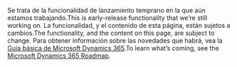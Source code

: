 <span data-ttu-id="b303a-101">Se trata de la funcionalidad de lanzamiento temprano en la que aún estamos trabajando.</span><span class="sxs-lookup"><span data-stu-id="b303a-101">This is early-release functionality that we’re still working on.</span></span> <span data-ttu-id="b303a-102">La funcionalidad, y el contenido de esta página, están sujetos a cambios.</span><span class="sxs-lookup"><span data-stu-id="b303a-102">The functionality, and the content on this page, are subject to change.</span></span> <span data-ttu-id="b303a-103">Para obtener información sobre las novedades que habrá, vea la [Guía básica de Microsoft Dynamics 365](https://go.microsoft.com/fwlink/?linkid=842139).</span><span class="sxs-lookup"><span data-stu-id="b303a-103">To learn what’s coming, see the [Microsoft Dynamics 365 Roadmap](https://go.microsoft.com/fwlink/?linkid=842139).</span></span>